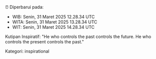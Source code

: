 ⏰ Diperbarui pada:
- WIB: Senin, 31 Maret 2025 12.28.34 UTC
- WITA: Senin, 31 Maret 2025 13.28.34 UTC
- WIT: Senin, 31 Maret 2025 14.28.34 UTC

Kutipan Inspiratif:
"He who controls the past controls the future. He who controls the present controls the past."


Kategori: inspirational

